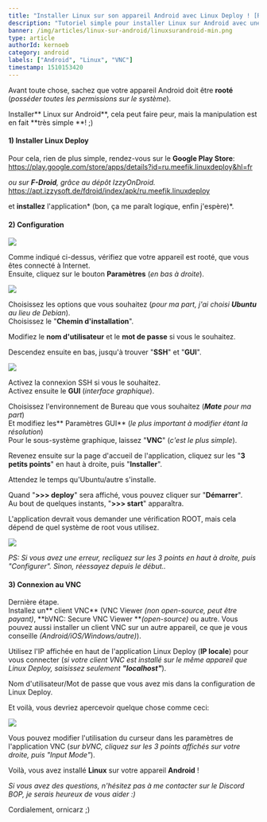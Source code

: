 ```yaml
---
title: "Installer Linux sur son appareil Android avec Linux Deploy ! [ROOT]"
description: "Tutoriel simple pour installer Linux sur Android avec une connexion VNC."
banner: /img/articles/linux-sur-android/linuxsurandroid-min.png
type: article
authorId: kernoeb
category: android
labels: ["Android", "Linux", "VNC"]
timestamp: 1510153420
---
```


Avant toute chose, sachez que votre appareil Android doit être **rooté** (*posséder toutes les permissions sur le système*).  
   
 Installer** Linux sur Android**, cela peut faire peur, mais la manipulation est en fait **très simple **! ;)

#### 1) Installer Linux Deploy

 Pour cela, rien de plus simple, rendez-vous sur le **Google Play Store**:  
 <https://play.google.com/store/apps/details?id=ru.meefik.linuxdeploy&hl=fr>

 *ou sur **F-Droid**, grâce au dépôt IzzyOnDroid.*  
 <https://apt.izzysoft.de/fdroid/index/apk/ru.meefik.linuxdeploy>

 et **installez** l'application* (bon, ça me paraît logique, enfin j'espère)*.

#### 2) Configuration

 ![](/img/articles/linux-sur-android/linuxandroid-deploy1.png)

 Comme indiqué ci-dessus, vérifiez que votre appareil est rooté, que vous êtes connecté à Internet.  
 Ensuite, cliquez sur le bouton **Paramètres** (*en bas à droite*).

 ![](/img/articles/linux-sur-android/linuxandroid-deploy2.png)

 Choisissez les options que vous souhaitez (*pour ma part, j'ai choisi **Ubuntu** au lieu de Debian*).  
 Choisissez le "**Chemin d'installation**".

 Modifiez le **nom d'utilisateur** et le **mot de passe** si vous le souhaitez.

 Descendez ensuite en bas, jusqu'à trouver "**SSH**" et "**GUI**".

 ![](/img/articles/linux-sur-android/linuxandroid-deploy3.png)

 Activez la connexion SSH si vous le souhaitez.  
 Activez ensuite le **GUI** (*interface graphique*).

 Choisissez l'environnement de Bureau que vous souhaitez (***Mate** pour ma part*)  
 Et modifiez les** Paramètres GUI** (*le plus important à modifier étant la résolution*)  
 Pour le sous-système graphique, laissez "**VNC**" (*c'est le plus simple*).

 Revenez ensuite sur la page d'accueil de l'application, cliquez sur les "**3 petits points**" en haut à droite, puis "**Installer**".

 Attendez le temps qu'Ubuntu/autre s'installe.

 Quand "**>>> deploy**" sera affiché, vous pouvez cliquer sur "**Démarrer**".  
 Au bout de quelques instants, "**>>> start**" apparaîtra.

 L'application devrait vous demander une vérification ROOT, mais cela dépend de quel système de root vous utilisez. 

 ![](/img/articles/linux-sur-android/magisk-min.png)

 *PS: Si vous avez une erreur, recliquez sur les 3 points en haut à droite, puis "Configurer". Sinon, réessayez depuis le début..*

#### 3) Connexion au VNC

 Dernière étape.  
 Installez un** client VNC** (VNC Viewer *(non open-source, peut être payant)*, **bVNC: Secure VNC Viewer ***(open-source)* ou autre. Vous pouvez aussi installer un client VNC sur un autre appareil, ce que je vous conseille *(Android/iOS/Windows/autre)*).

 Utilisez l'IP affichée en haut de l'application Linux Deploy (**IP locale**) pour vous connecter (*si votre client VNC est installé sur le même appareil que Linux Deploy, saisissez seulement **"localhost"***).

 Nom d'utilisateur/Mot de passe que vous avez mis dans la configuration de Linux Deploy.

 Et voilà, vous devriez apercevoir quelque chose comme ceci:

 ![](/img/articles/linux-sur-android/linuxandroid-deploy4.png)

 Vous pouvez modifier l'utilisation du curseur dans les paramètres de l'application VNC (*sur bVNC, cliquez sur les 3 points affichés sur votre droite, puis "Input Mode"*).

 Voilà, vous avez installé **Linux** sur votre appareil **Android** !

  

 *Si vous avez des questions, n'hésitez pas à me contacter sur le Discord BOP, je serais heureux de vous aider :)*

 Cordialement, ornicarz ;)
